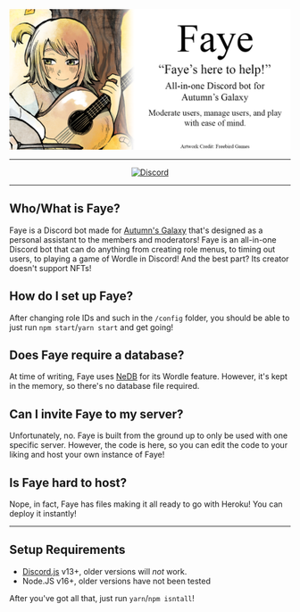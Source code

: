 <div align="center">
<img src="./assets/FayeBanner.png" alt="Faye banner">
</div>

---

<div align="center">
<a href="https://discord.gg/2w9VTE7">
<img src="https://img.shields.io/discord/690340526603632661?color=%237289da&label=Discord&logo=discord&logoColor=white" alt="Discord">
</a>
</div>

---

## Who/What is Faye?
Faye is a Discord bot made for [Autumn's Galaxy](https://discord.gg/2w9VTE7) that's designed as a personal assistant to the members and moderators! Faye is an all-in-one Discord bot that can do anything from creating role menus, to timing out users, to playing a game of Wordle in Discord! And the best part? Its creator doesn't support NFTs!

## How do I set up Faye?
After changing role IDs and such in the `/config` folder, you should be able to just run `npm start`/`yarn start` and get going!

## Does Faye require a database?
At time of writing, Faye uses [NeDB](https://github.com/louischatriot/nedb) for its Wordle feature. However, it's kept in the memory, so there's no database file required.

## Can I invite Faye to my server?
Unfortunately, no. Faye is built from the ground up to only be used with one specific server. However, the code is here, so you can edit the code to your liking and host your own instance of Faye!

## Is Faye hard to host?
Nope, in fact, Faye has files making it all ready to go with Heroku! You can deploy it instantly!

---

## Setup Requirements

* [Discord.js](https://discord.js.org/) v13+, older versions will *not* work.
* Node.JS v16+, older versions have not been tested

After you've got all that, just run `yarn`/`npm isntall`!